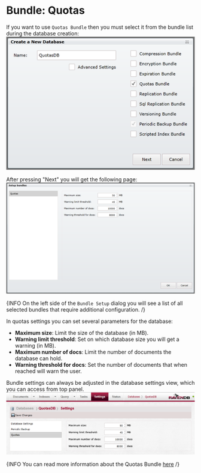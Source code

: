 # Bundle: Quotas

If you want to use `Quotas Bundle` then you must select it from the bundle list during the database creation:   
![Tasks Fig 1](Images/studio_quotas_1.PNG)  

After pressing "Next" you will get the following page:  
![Tasks Fig 2](Images/studio_quotas_2.PNG)  

{INFO On the left side of the `Bundle Setup` dialog you will see a list of all selected bundles that require additional configuration. /}

In quotas settings you can set several parameters for the database:  

- **Maximum size**: Limit the size of the database (in MB).
- **Warning limit threshold**: Set on which database size you will get a warning (in MB).
- **Maximum number of docs**: Limit the number of documents the database can hold.
- **Warning threshold for docs**: Set the number of documents that when reached will warn the user.  

Bundle settings can always be adjusted in the database settings view, which you can access from top panel.   
![Tasks Fig 2](Images/studio_quotas_3.PNG)  

{INFO You can read more information about the Quotas Bundle [here](../../server/extending/bundles/quotas) /}
